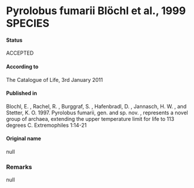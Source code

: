 # Pyrolobus fumarii Blöchl et al., 1999 SPECIES

#### Status
ACCEPTED

#### According to
The Catalogue of Life, 3rd January 2011

#### Published in
Blochl, E. , Rachel, R. , Burggraf, S. , Hafenbradl, D. , Jannasch, H. W. , and Stetter, K. O. 1997. Pyrolobus fumarii, gen. and sp. nov. , represents a novel group of archaea, extending the upper temperature limit for life to 113 degrees C. Extremophiles 1:14-21

#### Original name
null

### Remarks
null